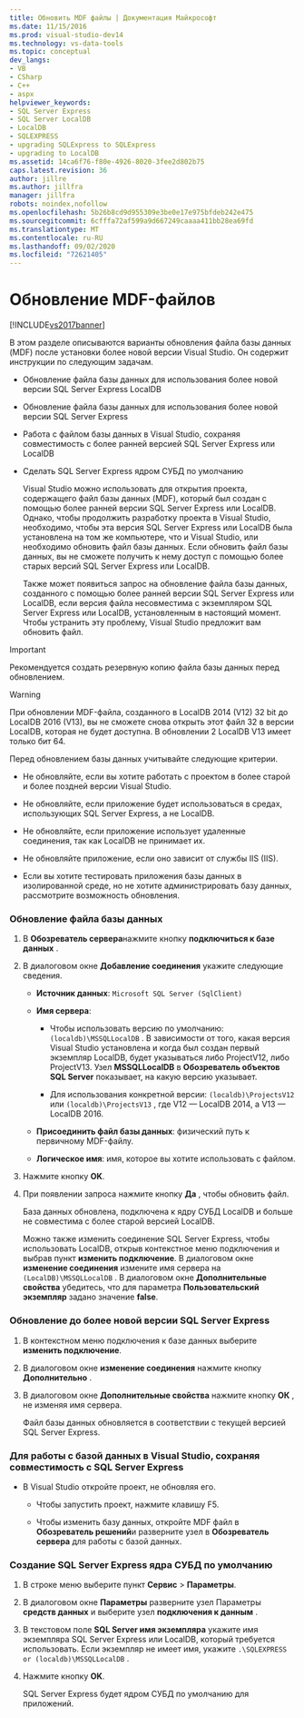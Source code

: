 ```yaml
---
title: Обновить MDF файлы | Документация Майкрософт
ms.date: 11/15/2016
ms.prod: visual-studio-dev14
ms.technology: vs-data-tools
ms.topic: conceptual
dev_langs:
- VB
- CSharp
- C++
- aspx
helpviewer_keywords:
- SQL Server Express
- SQL Server LocalDB
- LocalDB
- SQLEXPRESS
- upgrading SQLExpress to SQLExpress
- upgrading to LocalDB
ms.assetid: 14ca6f76-f80e-4926-8020-3fee2d802b75
caps.latest.revision: 36
author: jillre
ms.author: jillfra
manager: jillfra
robots: noindex,nofollow
ms.openlocfilehash: 5b26b8cd9d955309e3be0e17e975bfdeb242e475
ms.sourcegitcommit: 6cfffa72af599a9d667249caaaa411bb28ea69fd
ms.translationtype: MT
ms.contentlocale: ru-RU
ms.lasthandoff: 09/02/2020
ms.locfileid: "72621405"
---
```

# <a name="upgrade-mdf-files"></a>Обновление MDF-файлов
[!INCLUDE[vs2017banner](../includes/vs2017banner.md)]

В этом разделе описываются варианты обновления файла базы данных (MDF) после установки более новой версии Visual Studio. Он содержит инструкции по следующим задачам.

- Обновление файла базы данных для использования более новой версии SQL Server Express LocalDB

- Обновление файла базы данных для использования более новой версии SQL Server Express

- Работа с файлом базы данных в Visual Studio, сохраняя совместимость с более ранней версией SQL Server Express или LocalDB

- Сделать SQL Server Express ядром СУБД по умолчанию

  Visual Studio можно использовать для открытия проекта, содержащего файл базы данных (MDF), который был создан с помощью более ранней версии SQL Server Express или LocalDB. Однако, чтобы продолжить разработку проекта в Visual Studio, необходимо, чтобы эта версия SQL Server Express или LocalDB была установлена на том же компьютере, что и Visual Studio, или необходимо обновить файл базы данных. Если обновить файл базы данных, вы не сможете получить к нему доступ с помощью более старых версий SQL Server Express или LocalDB.

  Также может появиться запрос на обновление файла базы данных, созданного с помощью более ранней версии SQL Server Express или LocalDB, если версия файла несовместима с экземпляром SQL Server Express или LocalDB, установленным в настоящий момент. Чтобы устранить эту проблему, Visual Studio предложит вам обновить файл.

> [!IMPORTANT]
> Рекомендуется создать резервную копию файла базы данных перед обновлением.

> [!WARNING]
> При обновлении MDF-файла, созданного в LocalDB 2014 (V12) 32 bit до LocalDB 2016 (V13), вы не сможете снова открыть этот файл 32 в версии LocalDB, которая не будет доступна.  В обновлении 2 LocalDB V13 имеет только бит 64.

 Перед обновлением базы данных учитывайте следующие критерии.

- Не обновляйте, если вы хотите работать с проектом в более старой и более поздней версии Visual Studio.

- Не обновляйте, если приложение будет использоваться в средах, использующих SQL Server Express, а не LocalDB.

- Не обновляйте, если приложение использует удаленные соединения, так как LocalDB не принимает их.

- Не обновляйте приложение, если оно зависит от службы IIS (IIS).

- Если вы хотите тестировать приложения базы данных в изолированной среде, но не хотите администрировать базу данных, рассмотрите возможность обновления.

### <a name="to-upgrade-a-database-file"></a>Обновление файла базы данных

1. В **Обозреватель сервера**нажмите кнопку **подключиться к базе данных** .

2. В диалоговом окне **Добавление соединения** укажите следующие сведения.

   - **Источник данных**: `Microsoft SQL Server (SqlClient)`

   - **Имя сервера**:

       - Чтобы использовать версию по умолчанию: `(localdb)\MSSQLLocalDB` .  В зависимости от того, какая версия Visual Studio установлена и когда был создан первый экземпляр LocalDB, будет указываться либо ProjectV12, либо ProjectV13. Узел **MSSQLLocalDB** в **Обозреватель объектов SQL Server** показывает, на какую версию указывает.

       - Для использования конкретной версии: `(localdb)\ProjectsV12` или `(localdb)\ProjectsV13` , где V12 — LocalDB 2014, а V13 — LocalDB 2016.

   - **Присоединить файл базы данных**: физический путь к первичному MDF-файлу.

   - **Логическое имя**: имя, которое вы хотите использовать с файлом.

3. Нажмите кнопку **OK**.

4. При появлении запроса нажмите кнопку **Да** , чтобы обновить файл.

   База данных обновлена, подключена к ядру СУБД LocalDB и больше не совместима с более старой версией LocalDB.

   Можно также изменить соединение SQL Server Express, чтобы использовать LocalDB, открыв контекстное меню подключения и выбрав пункт **изменить подключение**. В диалоговом окне **изменение соединения** измените имя сервера на `(LocalDB)\MSSQLLocalDB` . В диалоговом окне **Дополнительные свойства** убедитесь, что для параметра **Пользовательский экземпляр** задано значение **false**.

### <a name="to-upgrade-to-a-newer-version-of-sql-server-express"></a>Обновление до более новой версии SQL Server Express

1. В контекстном меню подключения к базе данных выберите **изменить подключение**.

2. В диалоговом окне **изменение соединения** нажмите кнопку **Дополнительно** .

3. В диалоговом окне **Дополнительные свойства** нажмите кнопку **ОК** , не изменяя имя сервера.

   Файл базы данных обновляется в соответствии с текущей версией SQL Server Express.

### <a name="to-work-with-the-database-in-visual-studio-but-retain-compatibility-with-sql-server-express"></a>Для работы с базой данных в Visual Studio, сохраняя совместимость с SQL Server Express

- В Visual Studio откройте проект, не обновляя его.

  - Чтобы запустить проект, нажмите клавишу F5.

  - Чтобы изменить базу данных, откройте MDF файл в **Обозреватель решений**и разверните узел в **Обозреватель сервера** для работы с базой данных.

### <a name="to-make-sql-server-express-the-default-database-engine"></a>Создание SQL Server Express ядра СУБД по умолчанию

1. В строке меню выберите пункт **Сервис** > **Параметры**.

2. В диалоговом окне **Параметры** разверните узел Параметры **средств данных** и выберите узел **подключения к данным** .

3. В текстовом поле **SQL Server имя экземпляра** укажите имя экземпляра SQL Server Express или LocalDB, который требуется использовать. Если экземпляр не имеет имя, укажите `.\SQLEXPRESS or (localdb)\MSSQLLocalDB` .

4. Нажмите кнопку **OK**.

   SQL Server Express будет ядром СУБД по умолчанию для приложений.
